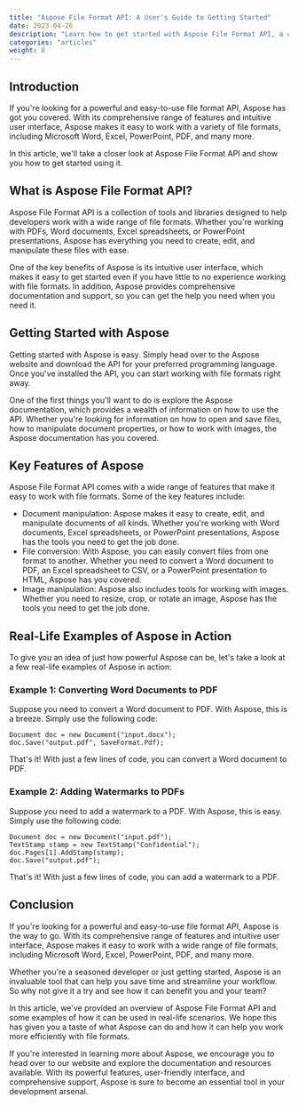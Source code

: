 ```yaml
---
title: "Aspose File Format API: A User's Guide to Getting Started"
date: 2023-04-26
description: "Learn how to get started with Aspose File Format API, a comprehensive tool for working with Microsoft Word, Excel, PowerPoint, PDF, and more."
categories: "articles"
weight: 8
---
```


## Introduction
If you're looking for a powerful and easy-to-use file format API, Aspose has got you covered. With its comprehensive range of features and intuitive user interface, Aspose makes it easy to work with a variety of file formats, including Microsoft Word, Excel, PowerPoint, PDF, and many more.

In this article, we'll take a closer look at Aspose File Format API and show you how to get started using it.

## What is Aspose File Format API?
Aspose File Format API is a collection of tools and libraries designed to help developers work with a wide range of file formats. Whether you're working with PDFs, Word documents, Excel spreadsheets, or PowerPoint presentations, Aspose has everything you need to create, edit, and manipulate these files with ease.

One of the key benefits of Aspose is its intuitive user interface, which makes it easy to get started even if you have little to no experience working with file formats. In addition, Aspose provides comprehensive documentation and support, so you can get the help you need when you need it.

## Getting Started with Aspose
Getting started with Aspose is easy. Simply head over to the Aspose website and download the API for your preferred programming language. Once you've installed the API, you can start working with file formats right away.

One of the first things you'll want to do is explore the Aspose documentation, which provides a wealth of information on how to use the API. Whether you're looking for information on how to open and save files, how to manipulate document properties, or how to work with images, the Aspose documentation has you covered.


## Key Features of Aspose
Aspose File Format API comes with a wide range of features that make it easy to work with file formats. Some of the key features include:

- Document manipulation: Aspose makes it easy to create, edit, and manipulate documents of all kinds. Whether you're working with Word documents, Excel spreadsheets, or PowerPoint presentations, Aspose has the tools you need to get the job done.
- File conversion: With Aspose, you can easily convert files from one format to another. Whether you need to convert a Word document to PDF, an Excel spreadsheet to CSV, or a PowerPoint presentation to HTML, Aspose has you covered.
- Image manipulation: Aspose also includes tools for working with images. Whether you need to resize, crop, or rotate an image, Aspose has the tools you need to get the job done.

## Real-Life Examples of Aspose in Action
To give you an idea of just how powerful Aspose can be, let's take a look at a few real-life examples of Aspose in action:

### Example 1: Converting Word Documents to PDF
Suppose you need to convert a Word document to PDF. With Aspose, this is a breeze. Simply use the following code:

```
Document doc = new Document("input.docx");
doc.Save("output.pdf", SaveFormat.Pdf);
```

That's it! With just a few lines of code, you can convert a Word document to PDF.

### Example 2: Adding Watermarks to PDFs
Suppose you need to add a watermark to a PDF. With Aspose, this is easy. Simply use the following code:

```
Document doc = new Document("input.pdf");
TextStamp stamp = new TextStamp("Confidential");
doc.Pages[1].AddStamp(stamp);
doc.Save("output.pdf");
```

That's it! With just a few lines of code, you can add a watermark to a PDF.

## Conclusion
If you're looking for a powerful and easy-to-use file format API, Aspose is the way to go. With its comprehensive range of features and intuitive user interface, Aspose makes it easy to work with a wide range of file formats, including Microsoft Word, Excel, PowerPoint, PDF, and many more.

Whether you're a seasoned developer or just getting started, Aspose is an invaluable tool that can help you save time and streamline your workflow. So why not give it a try and see how it can benefit you and your team?

In this article, we've provided an overview of Aspose File Format API and some examples of how it can be used in real-life scenarios. We hope this has given you a taste of what Aspose can do and how it can help you work more efficiently with file formats.

If you're interested in learning more about Aspose, we encourage you to head over to our website and explore the documentation and resources available. With its powerful features, user-friendly interface, and comprehensive support, Aspose is sure to become an essential tool in your development arsenal.
